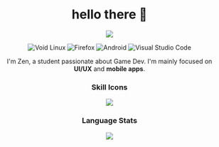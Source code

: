 <h1 align="center">hello there 👋</h1>



<p align="center">
  <img src="https://github.com/zenxs/zenxs/blob/main/images/image.gif?raw=true"/>
</p>

<p align="center">
  <img src="https://img.shields.io/badge/Void_Linux-295340?style=for-the-badge&logo=void-linux&logoColor=white" alt="Void Linux" />
  <img src="https://img.shields.io/badge/Firefox-FF7139?style=for-the-badge&logo=Firefox-Browser&logoColor=white" alt="Firefox" />
  <img src="https://img.shields.io/badge/Android-3DDC84?style=for-the-badge&logo=android&logoColor=white" alt="Android" />
  <img src="https://img.shields.io/badge/Visual%20Studio%20Code-0078d7.svg?style=for-the-badge&logo=visual-studio-code&logoColor=white" alt="Visual Studio Code" />
</p>
<p align="center">I'm Zen, a student passionate about Game Dev. I'm mainly focused on <strong>UI/UX</strong> and <strong>mobile apps</strong>.</p>
<h3 align="center">Skill Icons</h3>
<p align="center">
  <a href="https://skillicons.dev">
    <img src="https://skillicons.dev/icons?i=godot,vscode,arch,blender,bootstrap,discord,linux,react,git,figma&perline=10" />
  </a>
</p>

<h3 align="center">Language Stats</h3>
<p align="center">
  <img src="https://github-readme-stats.vercel.app/api/top-langs/?username=mayudev&layout=compact&langs_count=6&hide=html,css" />
</p>

<!--
awesome badges i used:
https://github.com/Ileriayo/markdown-badges
https://dev.to/envoy_/150-badges-for-github-pnk
-->
